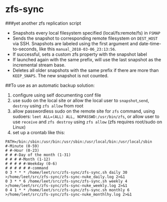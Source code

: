 # zfs-sync
###yet another zfs replication script
- Snapshots every local filesystem specified (local/fs:remote/fs) in ```FSMAP```
- Sends the snapshot to corresponding remote filesystem on ```DEST_HOST``` via SSH. Snapshots are labeled using the first argument and date-time-to-seconds, like this ```manual_2018-03-06_23:13:56```. 
- If successful, sets a custom zfs property with the snapshot label
- If launched again with the same prefix, will use the last snapshot as the incremental stream base. 
- Deletes all older snapshots with the same prefix if there are more than `KEEP_SNAPS`. The new snapshot is not counted.

##To use as an automatic backup solution:  
1. configure using self documenting conf file  
2. use sudo on the local site or allow the local user to `snapshot`,`send`, `destroy` using `zfs allow` from root 
3. allow passwordless sudo on the remote site for `zfs` command, using sudoers: `leet ALL=(ALL) ALL, NOPASSWD:/usr/bin/zfs`, or allow user to use `receive` and `zfs destroy` using  `zfs allow` (zfs requires root/sudo on Linux)
4. set up a crontab like this: 
``` 
PATH=/bin:/sbin:/usr/bin:/usr/sbin:/usr/local/bin:/usr/local/sbin
#-Minute (0-59)
# #-Hour (0-23)  
# # #-Day of the month (1-31)
# # # #-Month (1-12)
# # # # #-Weekday (0-6)
# # # # # #-command
0 3 * * * /home/leet/src/zfs-sync/zfs-sync.sh daily 30 >/home/leet/src/zfs-sync/zfs-sync-nuke_daily.log 2>&1
0 3 * * 6 /home/leet/src/zfs-sync/zfs-sync.sh weekly 4 >/home/leet/src/zfs-sync/zfs-sync-nuke_weekly.log 2>&1
0 4 1 * * /home/leet/src/zfs-sync/zfs-sync.sh monthly 6  >/home/leet/src/zfs-sync/zfs-sync-nuke_monthlhy.log 2>&1
```
